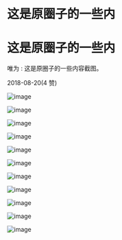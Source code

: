 # 这是原圈子的一些内

# 这是原圈子的一些内

唯为 : 这是原圈子的一些内容截图。

2018-08-20(4 赞)

![image](img/Image_365.png)

![image](img/Image_366.png)

![image](img/Image_367.png)

![image](img/Image_368.png)

![image](img/Image_369.png)

![image](img/Image_370.png)

![image](img/Image_371.png)

![image](img/Image_372.png)

![image](img/Image_373.png)

![image](img/Image_374.png)

![image](img/Image_375.png)